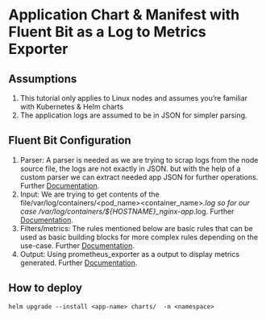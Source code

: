 # Application Chart & Manifest with Fluent Bit as a Log to Metrics Exporter

## Assumptions

1. This tutorial only applies to Linux nodes and assumes you’re familiar with Kubernetes & Helm charts
2. The application logs are assumed to be in JSON for simpler parsing.

## Fluent Bit Configuration

1. Parser: A parser is needed as we are trying to scrap logs from the node source file, the logs are not exactly in JSON. but with the help of a custom parser we can extract needed app JSON for further operations. Further [Documentation](https://docs.fluentbit.io/manual/pipeline/parsers).
2. Input: We are trying to get contents of the file/var/log/containers/<pod_name>_<namespace>_<container_name>*.log so for our case /var/log/containers/${HOSTNAME}_nginx-app*.log. Further [Documentation](https://docs.fluentbit.io/manual/pipeline/inputs).
3. Filters/metrics: The rules mentioned below are basic rules that can be used as basic building blocks for more complex rules depending on the use-case. Further [Documentation](https://docs.fluentbit.io/manual/pipeline/filters).
4. Output: Using prometheus_exporter as a output to display metrics generated. Further [Documentation](https://docs.fluentbit.io/manual/pipeline/outputs).

## How to deploy

```
helm upgrade --install <app-name> charts/  -n <namespace>
```